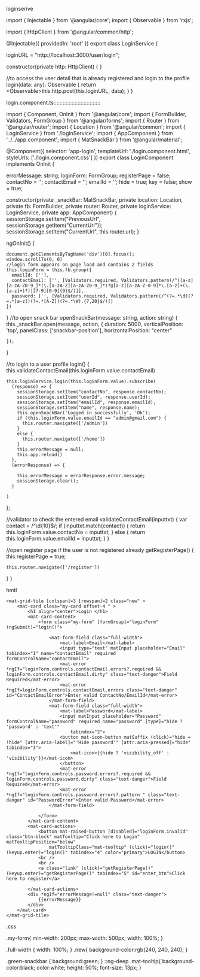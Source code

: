 

loginserive







import { Injectable } from '@angular/core';
import { Observable } from 'rxjs';

import { HttpClient } from '@angular/common/http';



@Injectable({
  providedIn: 'root'
})
export class LoginService {

  loginURL = "http://localhost:3000/user/login";

  constructor(private http: HttpClient) { }

  //to access the user detail that is already registered and login to the profile
  login(data: any): Observable<any> {
    return <Observable<any>>this.http.post(this.loginURL, data);
  }
}

  
  
  
  login.component.ts:::::::::::::::::::::::::::::::

  import { Component, OnInit } from '@angular/core';
import { FormBuilder, Validators, FormGroup } from '@angular/forms';
import { Router } from '@angular/router';
import { Location } from '@angular/common';
import { LoginService } from './loginService';
import { AppComponent } from '../../app.component';
import { MatSnackBar } from '@angular/material';



@Component({
  selector: 'app-login',
  templateUrl: './login.component.html',
  styleUrls: ['./login.component.css']
})
export class LoginComponent implements OnInit {

  errorMessage: string;
  loginForm: FormGroup;
  registerPage = false;
  contactNo = '';
  contactEmail = '';
  emailId = '';
  hide = true;
  key = false;
  show = true;



  constructor(private _snackBar: MatSnackBar, private location: Location, private fb: FormBuilder, private router: Router, private loginService: LoginService, private app: AppComponent) {
    sessionStorage.setItem("PreviousUrl", sessionStorage.getItem("CurrentUrl"));
    sessionStorage.setItem("CurrentUrl", this.router.url);
  }

  ngOnInit() {




    document.getElementsByTagName('div')[0].focus();
    window.scrollTo(0, 0)
    //login form appears on page load and contains 2 fields
    this.loginForm = this.fb.group({
      emailId: [''],
      contactEmail: ['', [Validators.required, Validators.pattern(/^([a-z][a-zA-Z0-9_]*(\.[a-zA-Z][a-zA-Z0-9_]*)?@[a-z][a-zA-Z-0-9]*\.[a-z]+(\.[a-z]+)?)|[7-9][0-9]{9}$/)]],
      password: ['', [Validators.required, Validators.pattern(/^(?=.*\d)(?=.*[a-z])(?=.*[A-Z])(?=.*\W).{7,20}$/)]]
    })
  }
  //to open snack bar
  openSnackBar(message: string, action: string) {
    this._snackBar.open(message, action, {
      duration: 5000,
      verticalPosition: 'top',
      panelClass: ['snackbar-position'],
      horizontalPosition: "center"

    });
  }

  //to login to a user profile
  login() {
    this.validateContactEmail(this.loginForm.value.contactEmail)

    this.loginService.login(this.loginForm.value).subscribe(
      (response) => {
        sessionStorage.setItem("contactNo", response.contactNo);
        sessionStorage.setItem("userId", response.userId);
        sessionStorage.setItem("emailId", response.emailId);
        sessionStorage.setItem("name", response.name);
        this.openSnackBar('Logged in successfully', 'Ok');
        if (this.loginForm.value.emailId == "admin@gmail.com") {
          this.router.navigate(['/admin'])
        }
        else {
          this.router.navigate(['/home'])
        }
        this.errorMessage = null;
        this.app.reload()
      },
      (errorResponse) => {

        this.errorMessage = errorResponse.error.message;
        sessionStorage.clear();
      }

    )
  };

  //validator to check the entered email
  validateContactEmail(inputtxt) {
    var contact = /^\d{10}$/;
    if (inputtxt.match(contact)) {
      return this.loginForm.value.contactNo = inputtxt;
    }
    else {
      return this.loginForm.value.emailId = inputtxt;
    }
  }

  //open register page if the user is not registered already
  getRegisterPage() {
    this.registerPage = true;

    this.router.navigate(['/register'])
  }
}





hmtl
  
  
  
  
  <mat-grid-list cols="4" rowHeight="310px">


    <mat-grid-tile [colspan]=3 [rowspan]=2 class="new" >
        <mat-card class="my-card offset-4 " >
            <h1 align="center">Login </h1>
            <mat-card-content>
                <form class="my-form" [formGroup]="loginForm" (ngSubmit)="login()">

                    <mat-form-field class="full-width">
                        <mat-label>Email</mat-label>
                        <input type="text" matInput placeholder="Email" tabindex="1" name="contactEmail" required formControlName="contactEmail">
                        <mat-error *ngIf="loginForm.controls.contactEmail.errors?.required && loginForm.controls.contactEmail.dirty" class="text-danger">Field Required</mat-error>
                        <mat-error *ngIf=loginForm.controls.contactEmail.errors class="text-danger" id="ContactEmailError">Enter valid ContactNo/EmailId</mat-error>
                    </mat-form-field>
                    <mat-form-field class="full-width">
                        <mat-label>Password</mat-label>
                        <input matInput placeholder="Password" formControlName="password" required name="password" [type]="hide ? 'password' : 'text'"
                            tabindex="2">
                        <button mat-icon-button matSuffix (click)="hide = !hide" [attr.aria-label]="'Hide password'" [attr.aria-pressed]="hide" tabindex="3">
                            <mat-icon>{{hide ? 'visibility_off' : 'visibility'}}</mat-icon>
                        </button>
                        <mat-error *ngIf="loginForm.controls.password.errors?.required && loginForm.controls.password.dirty" class="text-danger">Field Required</mat-error>
                        <mat-error *ngIf="loginForm.controls.password.errors?.pattern " class="text-danger" id="PasswordError">Enter valid Password</mat-error>
                    </mat-form-field>

                </form>
            </mat-card-content>
            <mat-card-actions>
                <button mat-raised-button [disabled]="loginForm.invalid" class="btn-block" matTooltip="Click here to Login" matTooltipPosition="below"
                    matTooltipClass="mat-tooltip" (click)="login()" (keyup.enter)="login()" tabindex="4" color="primary">LOGIN</button>
                <br />
                <br />
                <a class="link" (click)="getRegisterPage()" (keyup.enter)="getRegisterPage()" tabindex="5" id="enter_btn">Click here to register</a>

            </mat-card-actions>
            <div *ngIf="errorMessage!=null" class="text-danger">
                {{errorMessage}}
            </div>
        </mat-card>
    </mat-grid-tile>
</mat-grid-list>
  
  
  
  
  
  
  
  
  .css
 
  
  
  
  
  
  
  
  .my-form{
    min-width: 200px;
    max-width: 500px;
    width: 100%;
  }
   
  .full-width {
    width: 100%;
  }
  .new{
    background-color:rgb(240, 240, 240);
  }

.green-snackbar {
    background:green;
}
::ng-deep .mat-tooltip{
  background-color:black;
  color:white;
  height: 50%;
  font-size: 13px;
}
